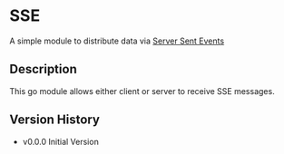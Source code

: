 # SSE

A simple module to distribute data via [Server Sent Events](https://html.spec.whatwg.org/multipage/server-sent-events.html#server-sent-events)

## Description

This go module allows either client or server to receive SSE messages.

## Version History

- v0.0.0 Initial Version